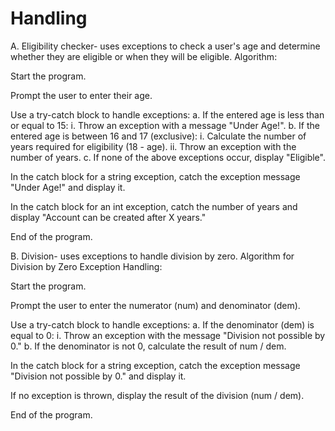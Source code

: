 # Handling
A. Eligibility checker- uses exceptions to check a user's age and determine whether they are eligible or when they will be eligible. Algorithm:

Start the program.

Prompt the user to enter their age.

Use a try-catch block to handle exceptions: a. If the entered age is less than or equal to 15: i. Throw an exception with a message "Under Age!". b. If the entered age is between 16 and 17 (exclusive): i. Calculate the number of years required for eligibility (18 - age). ii. Throw an exception with the number of years. c. If none of the above exceptions occur, display "Eligible".

In the catch block for a string exception, catch the exception message "Under Age!" and display it.

In the catch block for an int exception, catch the number of years and display "Account can be created after X years."

End of the program.

B. Division- uses exceptions to handle division by zero. Algorithm for Division by Zero Exception Handling:

Start the program.

Prompt the user to enter the numerator (num) and denominator (dem).

Use a try-catch block to handle exceptions: a. If the denominator (dem) is equal to 0: i. Throw an exception with the message "Division not possible by 0." b. If the denominator is not 0, calculate the result of num / dem.

In the catch block for a string exception, catch the exception message "Division not possible by 0." and display it.

If no exception is thrown, display the result of the division (num / dem).

End of the program.
